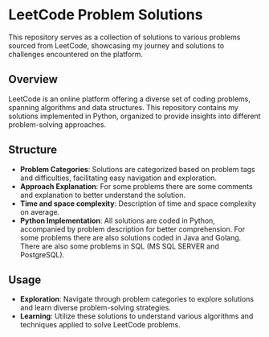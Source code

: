 # LeetCode Problem Solutions

This repository serves as a collection of solutions to various problems sourced from LeetCode, showcasing my journey and solutions to challenges encountered on the platform.

## Overview

LeetCode is an online platform offering a diverse set of coding problems, spanning algorithms and data structures. This repository contains my solutions implemented in Python, organized to provide insights into different problem-solving approaches.

## Structure

- **Problem Categories**: Solutions are categorized based on problem tags and difficulties, facilitating easy navigation and exploration.
- **Approach Explanation**: For some problems there are some comments and explanation to better understand the solution.
- **Time and space complexity**: Description of time and space complexity on average.
- **Python Implementation**: All solutions are coded in Python, accompanied by problem description for better comprehension. For some problems there are also solutions coded in Java and Golang.
There are also some problems in SQL (MS SQL SERVER and PostgreSQL).

## Usage

- **Exploration**: Navigate through problem categories to explore solutions and learn diverse problem-solving strategies.
- **Learning**: Utilize these solutions to understand various algorithms and techniques applied to solve LeetCode problems.


